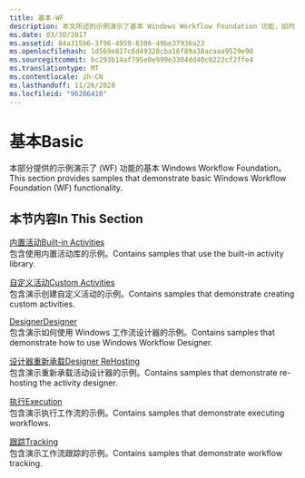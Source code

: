 ```yaml
---
title: 基本-WF
description: 本文所述的示例演示了基本 Windows Workflow Foundation 功能，如内置和自定义活动。
ms.date: 03/30/2017
ms.assetid: 84a315b6-3f96-4959-8306-49be37936a23
ms.openlocfilehash: 1d569e817c6d49328cba16f89a38acaaa9529e90
ms.sourcegitcommit: bc293b14af795e0e999e3304dd40c0222cf2ffe4
ms.translationtype: MT
ms.contentlocale: zh-CN
ms.lasthandoff: 11/26/2020
ms.locfileid: "96266410"
---
```

# <a name="basic"></a><span data-ttu-id="da93a-103">基本</span><span class="sxs-lookup"><span data-stu-id="da93a-103">Basic</span></span>

<span data-ttu-id="da93a-104">本部分提供的示例演示了 (WF) 功能的基本 Windows Workflow Foundation。</span><span class="sxs-lookup"><span data-stu-id="da93a-104">This section provides samples that demonstrate basic Windows Workflow Foundation (WF) functionality.</span></span>  
  
## <a name="in-this-section"></a><span data-ttu-id="da93a-105">本节内容</span><span class="sxs-lookup"><span data-stu-id="da93a-105">In This Section</span></span>  

 [<span data-ttu-id="da93a-106">内置活动</span><span class="sxs-lookup"><span data-stu-id="da93a-106">Built-in Activities</span></span>](built-in-activities.md)  
 <span data-ttu-id="da93a-107">包含使用内置活动库的示例。</span><span class="sxs-lookup"><span data-stu-id="da93a-107">Contains samples that use the built-in activity library.</span></span>  
  
 [<span data-ttu-id="da93a-108">自定义活动</span><span class="sxs-lookup"><span data-stu-id="da93a-108">Custom Activities</span></span>](custom-activities.md)  
 <span data-ttu-id="da93a-109">包含演示创建自定义活动的示例。</span><span class="sxs-lookup"><span data-stu-id="da93a-109">Contains samples that demonstrate creating custom activities.</span></span>  
  
 [<span data-ttu-id="da93a-110">Designer</span><span class="sxs-lookup"><span data-stu-id="da93a-110">Designer</span></span>](designer.md)  
 <span data-ttu-id="da93a-111">包含演示如何使用 Windows 工作流设计器的示例。</span><span class="sxs-lookup"><span data-stu-id="da93a-111">Contains samples that demonstrate how to use Windows Workflow Designer.</span></span>  
  
 [<span data-ttu-id="da93a-112">设计器重新承载</span><span class="sxs-lookup"><span data-stu-id="da93a-112">Designer ReHosting</span></span>](designer-rehosting.md)  
 <span data-ttu-id="da93a-113">包含演示重新承载活动设计器的示例。</span><span class="sxs-lookup"><span data-stu-id="da93a-113">Contains samples that demonstrate re-hosting the activity designer.</span></span>  
  
 [<span data-ttu-id="da93a-114">执行</span><span class="sxs-lookup"><span data-stu-id="da93a-114">Execution</span></span>](execution.md)  
 <span data-ttu-id="da93a-115">包含演示执行工作流的示例。</span><span class="sxs-lookup"><span data-stu-id="da93a-115">Contains samples that demonstrate executing workflows.</span></span>
  
 [<span data-ttu-id="da93a-116">跟踪</span><span class="sxs-lookup"><span data-stu-id="da93a-116">Tracking</span></span>](tracking.md)  
 <span data-ttu-id="da93a-117">包含演示工作流跟踪的示例。</span><span class="sxs-lookup"><span data-stu-id="da93a-117">Contains samples that demonstrate workflow tracking.</span></span>
